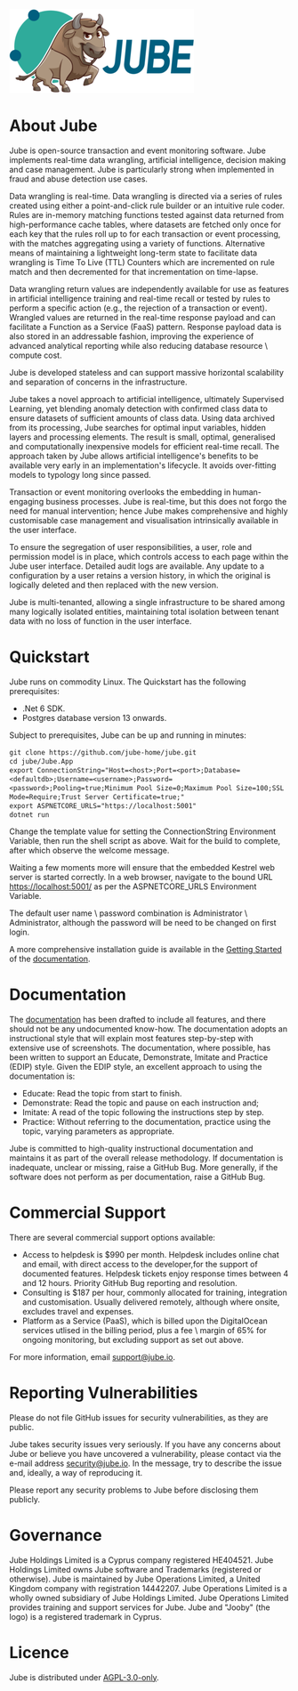 ![Image](logo.png)

# About Jube

Jube is open-source transaction and event monitoring software. Jube implements real-time data wrangling, artificial intelligence, decision making and case management. Jube is particularly strong when implemented in fraud and abuse detection use cases.

Data wrangling is real-time. Data wrangling is directed via a series of rules created using either a point-and-click rule builder or an intuitive rule coder. Rules are in-memory matching functions tested against data returned from high-performance cache tables, where datasets are fetched only once for each key that the rules roll up to for each transaction or event processing, with the matches aggregating using a variety of functions. Alternative means of maintaining a lightweight long-term state to facilitate data wrangling is Time To Live (TTL) Counters which are incremented on rule match and then decremented for that incrementation on time-lapse.

Data wrangling return values are independently available for use as features in artificial intelligence training and real-time recall or tested by rules to perform a specific action (e.g., the rejection of a transaction or event). Wrangled values are returned in the real-time response payload and can facilitate a Function as a Service (FaaS) pattern. Response payload data is also stored in an addressable fashion, improving the experience of advanced analytical reporting while also reducing database resource \ compute cost.

Jube is developed stateless and can support massive horizontal scalability and separation of concerns in the infrastructure.

Jube takes a novel approach to artificial intelligence, ultimately Supervised Learning, yet blending anomaly detection with confirmed class data to ensure datasets of sufficient amounts of class data. Using data archived from its processing, Jube searches for optimal input variables, hidden layers and processing elements. The result is small, optimal, generalised and computationally inexpensive models for efficient real-time recall. The approach taken by Jube allows artificial intelligence's benefits to be available very early in an implementation's lifecycle. It avoids over-fitting models to typology long since passed.

Transaction or event monitoring overlooks the embedding in human-engaging business processes. Jube is real-time, but this does not forgo the need for manual intervention; hence Jube makes comprehensive and highly customisable case management and visualisation intrinsically available in the user interface.

To ensure the segregation of user responsibilities, a user, role and permission model is in place, which controls access to each page within the Jube user interface. Detailed audit logs are available. Any update to a configuration by a user retains a version history,  in which the original is logically deleted and then replaced with the new version.

Jube is multi-tenanted,  allowing a single infrastructure to be shared among many logically isolated entities, maintaining total isolation between tenant data with no loss of function in the user interface.

# Quickstart
Jube runs on commodity Linux. The Quickstart has the following prerequisites:

* .Net 6 SDK.
* Postgres database version 13 onwards.

Subject to prerequisites, Jube can be up and running in minutes:

```shell
git clone https://github.com/jube-home/jube.git
cd jube/Jube.App
export ConnectionString="Host=<host>;Port=<port>;Database=<defaultdb>;Username=<username>;Password=<password>;Pooling=true;Minimum Pool Size=0;Maximum Pool Size=100;SSL Mode=Require;Trust Server Certificate=true;"
export ASPNETCORE_URLS="https://localhost:5001"
dotnet run
```

Change the template value for setting the ConnectionString Environment Variable, then run the shell script as above. Wait for the build to complete, after which observe the welcome message.

Waiting a few moments more will ensure that the embedded Kestrel web server is started correctly.  In a web browser, navigate to the bound URL [https://localhost:5001/](https://localhost:5001/) as per the ASPNETCORE_URLS Environment Variable.

The default user name \ password combination is Administrator \ Administrator,  although the password will be need to be changed on first login.

A more comprehensive installation guide is available in the [Getting Started](https://jube-home.github.io/jube/GettingStarted/) of the [documentation](https://jube-home.github.io/jube).

# Documentation
The [documentation](https://jube-home.github.io/jube) has been drafted to include all features, and there should not be any undocumented know-how.  The documentation adopts an instructional style that will explain most features step-by-step with extensive use of screenshots.  The documentation, where possible, has been written to support an Educate, Demonstrate, Imitate and Practice (EDIP) style.  Given the EDIP style, an excellent approach to using the documentation is:

* Educate: Read the topic from start to finish.
* Demonstrate: Read the topic and pause on each instruction and;
* Imitate: A read of the topic following the instructions step by step.
* Practice: Without referring to the documentation, practice using the topic,  varying parameters as appropriate.

Jube is committed to high-quality instructional documentation and maintains it as part of the overall release methodology.  If documentation is inadequate,  unclear or missing, raise a GitHub Bug.  More generally,  if the software does not perform as per documentation, raise a GitHub Bug.

# Commercial Support
There are several commercial support options available:

* Access to helpdesk is $990 per month. Helpdesk includes online chat and email, with direct access to the developer,for the support of documented features.  Helpdesk tickets enjoy response times between 4 and 12 hours. Priority GitHub Bug reporting and resolution.
* Consulting is $187 per hour, commonly allocated for training, integration and customisation.  Usually delivered remotely,  although where onsite,  excludes travel and expenses.
* Platform as a Service (PaaS), which is billed upon the DigitalOcean services utlised in the billing period, plus a fee \ margin of 65% for ongoing monitoring, but excluding support as set out above.

For more information, email [support@jube.io](mailto:support@jube.io).

# Reporting Vulnerabilities

Please do not file GitHub issues for security vulnerabilities, as they are public.

Jube takes security issues very seriously. If you have any concerns about Jube or believe you have uncovered a vulnerability, please contact via the e-mail address security@jube.io. In the message, try to describe the issue and, ideally, a way of reproducing it.

Please report any security problems to Jube before disclosing them publicly.

# Governance
Jube Holdings Limited is a Cyprus company registered HE404521. Jube Holdings Limited owns Jube software and Trademarks (registered or otherwise). Jube is maintained by Jube Operations Limited, a United Kingdom company with registration 14442207. Jube Operations Limited is a wholly owned subsidiary of Jube Holdings Limited. Jube Operations Limited provides training and support services for Jube. Jube and "Jooby" (the logo) is a registered trademark in Cyprus. 

# Licence
Jube is distributed under [AGPL-3.0-only](https://www.gnu.org/licenses/agpl-3.0.txt).